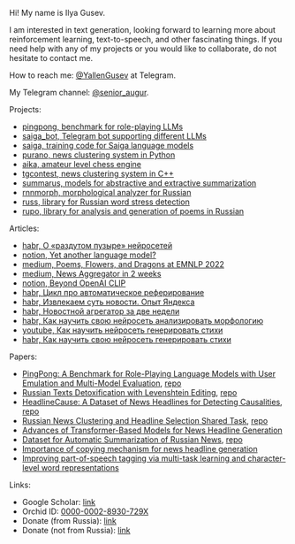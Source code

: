Hi! My name is Ilya Gusev.

I am interested in text generation, looking forward to learning more about reinforcement learning, text-to-speech, and other fascinating things. If you need help with any of my projects or you would like to collaborate, do not hesitate to contact me.

How to reach me: [@YallenGusev](https://t.me/YallenGusev) at Telegram.

My Telegram channel: [@senior_augur](https://t.me/senior_augur).

Projects:
* [pingpong, benchmark for role-playing LLMs](https://github.com/IlyaGusev/ping_pong_bench)
* [saiga_bot, Telegram bot supporting different LLMs](https://github.com/IlyaGusev/saiga_bot)
* [saiga, training code for Saiga language models](https://github.com/IlyaGusev/saiga)
* [purano, news clustering system in Python](https://github.com/IlyaGusev/purano)
* [aika, amateur level chess engine](https://github.com/IlyaGusev/aika)
* [tgcontest, news clustering system in C++](https://github.com/IlyaGusev/tgcontest)
* [summarus, models for abstractive and extractive summarization](https://github.com/IlyaGusev/summarus)
* [rnnmorph, morphological analyzer for Russian](https://github.com/IlyaGusev/rnnmorph)
* [russ, library for Russian word stress detection](https://github.com/IlyaGusev/russ/)
* [rupo, library for analysis and generation of poems in Russian](https://github.com/IlyaGusev/rupo)

Articles:
* [habr, О «раздутом пузыре» нейросетей](https://habr.com/ru/post/718996/)
* [notion, Yet another language model?](https://ilyagusev.notion.site/Yet-another-language-model-3309a42bcea2418cbff11e7764452ae2)
* [medium, Poems, Flowers, and Dragons at EMNLP 2022](https://towardsdatascience.com/poems-flowers-and-dragons-at-emnlp-2022-e83dbb0e91db)
* [medium, News Aggregator in 2 weeks](https://towardsdatascience.com/news-aggregator-in-2-weeks-5b38783b95e3)
* [notion, Beyond OpenAI CLIP](https://ilyagusev.notion.site/Beyond-OpenAI-CLIP-b43ee54bf7974145a4b014dae04bb12e)
* [habr, Цикл про автоматическое реферирование](https://habr.com/ru/post/595517/)
* [habr, Извлекаем суть новости. Опыт Яндекса](https://habr.com/ru/company/yandex/blog/586634/)
* [habr, Новостной агрегатор за две недели](https://habr.com/ru/post/487324/)
* [habr, Как научить свою нейросеть анализировать морфологию](https://habr.com/ru/post/339954/)
* [youtube, Как научить нейросеть генерировать стихи](https://www.youtube.com/watch?v=wTN-qKPu4c0)
* [habr, Как научить свою нейросеть генерировать стихи](https://habr.com/ru/post/334046/)

Papers:
* [PingPong: A Benchmark for Role-Playing Language Models with User Emulation and Multi-Model Evaluation](https://arxiv.org/abs/2409.06820), [repo](https://github.com/IlyaGusev/ping_pong_bench)
* [Russian Texts Detoxification with Levenshtein Editing](https://arxiv.org/abs/2204.13638), [repo](https://github.com/IlyaGusev/rudetox)
* [HeadlineCause: A Dataset of News Headlines for Detecting Causalities](https://arxiv.org/abs/2108.12626), [repo](https://github.com/IlyaGusev/HeadlineCause)
* [Russian News Clustering and Headline Selection Shared Task](https://arxiv.org/abs/2105.00981), [repo](https://github.com/dialogue-evaluation/Russian-News-Clustering-and-Headline-Generation)
* [Advances of Transformer-Based Models for News Headline Generation](https://arxiv.org/abs/2007.05044)
* [Dataset for Automatic Summarization of Russian News](https://arxiv.org/abs/2006.11063), [repo](https://github.com/IlyaGusev/gazeta)
* [Importance of copying mechanism for news headline generation](https://arxiv.org/abs/1904.11475)
* [Improving part-of-speech tagging via multi-task learning and character-level word representations](https://arxiv.org/abs/1807.00818)

Links:
* Google Scholar: [link](https://scholar.google.com/citations?user=1tSFoVQAAAAJ&hl=ru)
* Orchid ID: [0000-0002-8930-729X](https://orcid.org/0000-0002-8930-729X)
* Donate (from Russia): [link](https://pay.cloudtips.ru/p/ea94d893)
* Donate (not from Russia): [link](https://ko-fi.com/ilyagusev)

